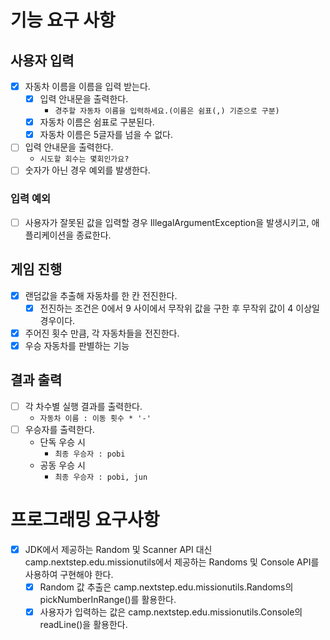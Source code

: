 # 기능 요구 사항

## 사용자 입력

- [x] 자동차 이름을 이름을 입력 받는다.
  - [x] 입력 안내문을 출력한다. 
    - `경주할 자동차 이름을 입력하세요.(이름은 쉼표(,) 기준으로 구분)`
  - [x] 자동차 이름은 쉼표로 구분된다.
  - [x] 자동차 이름은 5글자를 넘을 수 없다.
- [ ] 입력 안내문을 출력한다.
  - `시도할 회수는 몇회인가요?`
- [ ] 숫자가 아닌 경우 예외를 발생한다.

### 입력 예외

- [ ] 사용자가 잘못된 값을 입력할 경우 IllegalArgumentException을 발생시키고, 애플리케이션을 종료한다.

## 게임 진행

- [x] 랜덤값을 추출해 자동차를 한 칸 전진한다.
  - [x] 전진하는 조건은 0에서 9 사이에서 무작위 값을 구한 후 무작위 값이 4 이상일 경우이다.
- [x] 주어진 횟수 만큼, 각 자동차들을 전진한다.
- [x] 우승 자동차를 판별하는 기능

## 결과 출력

- [ ] 각 차수별 실행 결과를 출력한다.
  - `자동차 이름 : 이동 횟수 * '-'`
- [ ] 우승자를 출력한다. 
  - 단독 우승 시 
    - `최종 우승자 : pobi`
  - 공동 우승 시
    - `최종 우승자 : pobi, jun`

# 프로그래밍 요구사항

- [x] JDK에서 제공하는 Random 및 Scanner API 대신 camp.nextstep.edu.missionutils에서 제공하는 Randoms 및 Console 
  API를 사용하여 구현해야 한다.
  - [x] Random 값 추출은 camp.nextstep.edu.missionutils.Randoms의 pickNumberInRange()를 활용한다.
  - [x] 사용자가 입력하는 값은 camp.nextstep.edu.missionutils.Console의 readLine()을 활용한다.